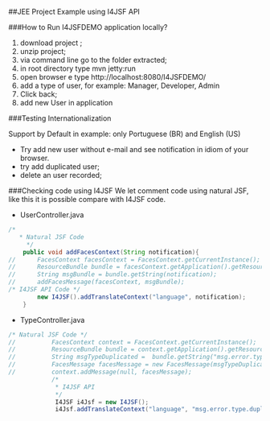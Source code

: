 ##JEE Project Example using I4JSF API

###How to Run I4JSFDEMO application locally?

1. download project ;
2. unzip project;
3. via command line go to the folder extracted;
4. in root directory type mvn jetty:run 
5. open browser e type http://localhost:8080/I4JSFDEMO/
6. add a type of user, for example: Manager, Developer, Admin 
7. Click back; 
8. add new User in application 

###Testing Internationalization

Support by Default in example: only Portuguese (BR) and English (US)

- Try add new user without e-mail and see notification in idiom of your browser.
- try add duplicated user;
- delete an user recorded; 

###Checking code using I4JSF
We let comment code using natural JSF, like this it is possible compare with I4JSF code. 

* UserController.java 
```java
/*
   * Natural JSF Code
	 */
	public void addFacesContext(String notification){
//		FacesContext facesContext = FacesContext.getCurrentInstance();
//		ResourceBundle bundle = facesContext.getApplication().getResourceBundle(facesContext, "language");
//		String msgBundle = bundle.getString(notification);
//		addFacesMessage(facesContext, msgBundle);
/* I4JSF API Code */
		new I4JSF().addTranslateContext("language", notification);
	}
  ```

* TypeController.java
```java
/* Natural JSF Code */
//  		FacesContext context = FacesContext.getCurrentInstance();
//			ResourceBundle bundle = context.getApplication().getResourceBundle(context, "language");
//			String msgTypeDuplicated =	bundle.getString("msg.error.type.duplicated");
//			FacesMessage facesMessage = new FacesMessage(msgTypeDuplicated);
//			context.addMessage(null, facesMessage);
			/*
			 * I4JSF API
			 */
			 I4JSF i4Jsf = new I4JSF();
			 i4Jsf.addTranslateContext("language", "msg.error.type.duplicated");
```


